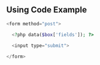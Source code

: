 ## Using Code Example

```php
<form method="post">

  <?php data($box['fields']); ?>

  <input type="submit">
  
</form>

```